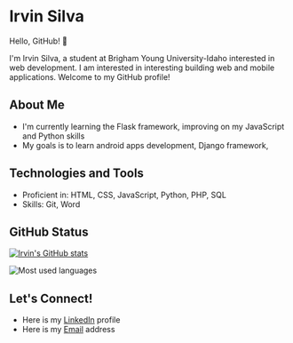 # Irvin Silva

Hello, GitHub! 👋

I'm Irvin Silva, a student at Brigham Young University-Idaho interested in web development. I am interested in interesting building web and mobile applications. Welcome to my GitHub profile!

## About Me

- I'm currently learning the Flask framework, improving on my JavaScript and Python skills
- My goals is to learn android apps development, Django framework, 

## Technologies and Tools

- Proficient in: HTML, CSS, JavaScript, Python, PHP, SQL
- Skills: Git, Word
 
## GitHub Status

[![Irvin's GitHub stats](https://github-readme-stats.vercel.app/api?username=isi-code&show_icons=true)](https://github.com/anuraghazra/github-readme-stats)

![Most used languages](https://github-readme-stats.vercel.app/api/top-langs/?username=isi-code&hide=javascript,css,scss,html&theme=tokyonight)

## Let's Connect!

- Here is my [LinkedIn](www.linkedin.com/in/irvin-silva-ibarra) profile
- Here is my [Email](irvinjose.silva@gmail.com) address
